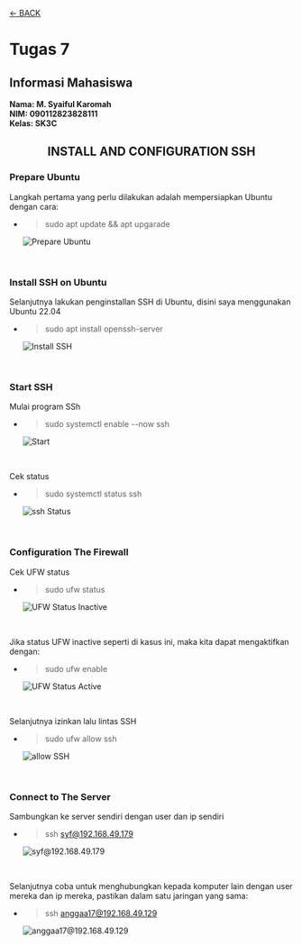 [←    BACK](https://github.com/SyaifulKaromah/Tugas-Sistem-Operasi-/blob/main/README.md)

# Tugas 7
## Informasi Mahasiswa
**Nama: M. Syaiful Karomah**\
**NIM: 090112823828111**\
**Kelas: SK3C**
<br>
<div align="Center">
  
## INSTALL AND CONFIGURATION SSH

</div>

### Prepare Ubuntu
Langkah pertama yang perlu dilakukan adalah mempersiapkan Ubuntu dengan cara:
  - > sudo apt update && apt upgarade

    ![Prepare Ubuntu](https://github.com/user-attachments/assets/56e1da06-23ea-4b97-a514-763fddd0223e)

<br>

### Install SSH on Ubuntu
Selanjutnya lakukan penginstallan SSH di Ubuntu, disini saya menggunakan Ubuntu 22.04 
  - > sudo apt install openssh-server

    ![Install SSH](https://github.com/user-attachments/assets/a5f0e693-fc2c-4401-898c-c0d284bbf146)

<br>

### Start SSH
Mulai program SSh
  - > sudo systemctl enable --now ssh

    ![Start](https://github.com/user-attachments/assets/45dc9bc5-ebbe-4ceb-a33c-029c36aa2771)

<br>

Cek status
  - > sudo systemctl status ssh
    
    ![ssh Status](https://github.com/user-attachments/assets/f783c950-0daa-4e4b-8e82-25b5c2931cf0)

<br>

### Configuration The Firewall
Cek UFW status
  - > sudo ufw status

    ![UFW Status Inactive](https://github.com/user-attachments/assets/1882b74b-3d6a-4e97-8d76-3bf5942f6b94)


<br>

Jika status UFW inactive seperti di kasus ini, maka kita dapat mengaktifkan dengan:
  - > sudo ufw enable
     
    ![UFW Status Active](https://github.com/user-attachments/assets/719657d3-9de9-4bdc-82a4-8274c1a2b053)

<br>

Selanjutnya izinkan lalu lintas SSH
  - > sudo ufw allow ssh
    
    ![allow SSH](https://github.com/user-attachments/assets/bda85d68-861a-4ec9-8b8f-083156db4085)

<br>

### Connect to The Server
Sambungkan ke server sendiri dengan user dan ip sendiri
  - > ssh syf@192.168.49.179

    ![syf@192.168.49.179](https://github.com/user-attachments/assets/a35538df-635e-4129-9549-7867c22fc10a)

<br>

Selanjutnya coba untuk menghubungkan kepada komputer lain dengan user mereka dan ip mereka, pastikan dalam satu jaringan yang sama:
  - > ssh anggaa17@192.168.49.129

    ![anggaa17@192.168.49.129](https://github.com/user-attachments/assets/05e44535-099c-4856-85cc-f1f7bde19c23)
